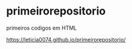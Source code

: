# primeirorepositorio
primeiros codigos  em HTML


https://leticia0074.github.io/primeirorepositorio/
